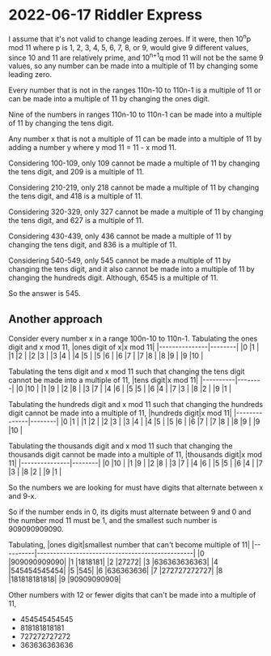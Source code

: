 2022-06-17 Riddler Express
==========================
I assume that it's not valid to change leading zeroes.  If it were, then
10<sup>n</sup>p mod 11 where p is 1, 2, 3, 4, 5, 6, 7, 8, or 9, would give
9 different values, since 10 and 11 are relatively prime, and 10<sup>n+1</sup>q
mod 11 will not be the same 9 values, so any number can be made into a
multiple of 11 by changing some leading zero.

Every number that is not in the ranges 110n-10 to 110n-1 is a multiple of 11
or can be made into a multiple of 11 by changing the ones digit.

Nine of the numbers in ranges 110n-10  to 110n-1 can be made into a multiple
of 11 by changing the tens digit.

Any number x that is not a multiple of 11 can be made into a multiple of 11
by adding a number y where y mod 11 = 11 - x mod 11.

Considering 100-109, only 109 cannot be made a multiple of 11 by changing
the tens digit, and 209 is a multiple of 11.

Considering 210-219, only 218 cannot be made a multiple of 11 by changing
the tens digit, and 418 is a multiple of 11.

Considering 320-329, only 327 cannot be made a multiple of 11 by changing
the tens digit, and 627 is a multiple of 11.

Considering 430-439, only 436 cannot be made a multiple of 11 by changing
the tens digit, and 836 is a multiple of 11.

Considering 540-549, only 545 cannot be made a multiple of 11 by changing
the tens digit, and it also cannot be made into a multiple of 11 by changing
the hundreds digit.  Although, 6545 is a multiple of 11.

So the answer is 545.

Another approach
----------------
Consider every number x in a range 100n-10 to 110n-1.  Tabulating the
ones digit and x mod 11,
|ones digit of x|x mod 11|
|---------------|--------|
|0              |1       |
|1              |2       |
|2              |3       |
|3              |4       |
|4              |5       |
|5              |6       |
|6              |7       |
|7              |8       |
|8              |9       |
|9              |10      |

Tabulating the tens digit and x mod 11 such that changing the tens digit cannot
be made into a multiple of 11,
|tens digit|x mod 11|
|----------|--------|
|0         |10      |
|1         |9       |
|2         |8       |
|3         |7       |
|4         |6       |
|5         |5       |
|6         |4       |
|7         |3       |
|8         |2       |
|9         |1       |

Tabulating the hundreds digit and x mod 11 such that changing the hundreds
digit cannot be made into a multiple of 11,
|hundreds digit|x mod 11|
|--------------|--------|
|0             |1       |
|1             |2       |
|2             |3       |
|3             |4       |
|4             |5       |
|5             |6       |
|6             |7       |
|7             |8       |
|8             |9       |
|9             |10      |

Tabulating the thousands digit and x mod 11 such that changing the thousands
digit cannot be made into a multiple of 11,
|thousands digit|x mod 11|
|---------------|--------|
|0              |10      |
|1              |9       |
|2              |8       |
|3              |7       |
|4              |6       |
|5              |5       |
|6              |4       |
|7              |3       |
|8              |2       |
|9              |1       |

So the numbers we are looking for must have digits that alternate between
x and 9-x.

So if the number ends in 0, its digits must alternate between 9 and 0 and
the number mod 11 must be 1, and the smallest such number is 909090909090.

Tabulating,
|ones digit|smallest number that can't become multiple of 11|
|----------|------------------------------------------------|
|0         |909090909090|
|1         |1818181|
|2         |27272|
|3         |636363636363|
|4         |545454545454|
|5         |545|
|6         |636363636|
|7         |272727272727|
|8         |181818181818|
|9         |90909090909|

Other numbers with 12 or fewer digits that can't be made into a multiple of 11,
* 454545454545
* 818181818181
* 727272727272
* 363636363636
